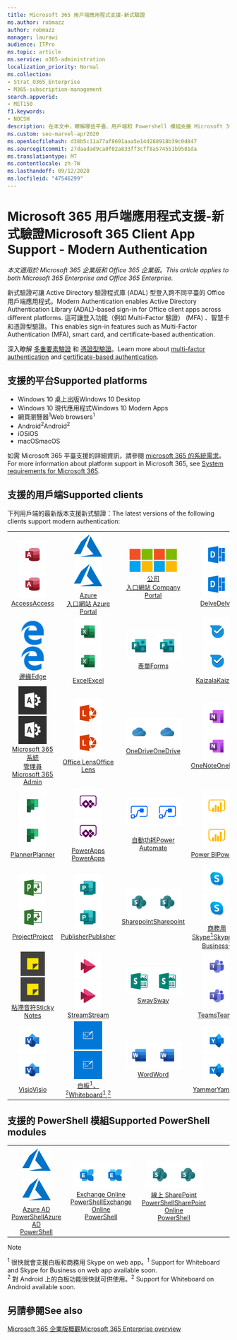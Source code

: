 ```yaml
---
title: Microsoft 365 用戶端應用程式支援-新式驗證
ms.author: robmazz
author: robmazz
manager: laurawi
audience: ITPro
ms.topic: article
ms.service: o365-administration
localization_priority: Normal
ms.collection:
- Strat_O365_Enterprise
- M365-subscription-management
search.appverid:
- MET150
f1.keywords:
- NOCSH
description: 在本文中，瞭解哪些平臺、用戶端和 Powershell 模組支援 Microsoft 365 的新式驗證。
ms.custom: seo-marvel-apr2020
ms.openlocfilehash: d38b5c11a77af8691aaa5e14d288918b39c0d847
ms.sourcegitcommit: 27daadad9ca0f02a833ff3cff8a574551b9581da
ms.translationtype: MT
ms.contentlocale: zh-TW
ms.lasthandoff: 09/12/2020
ms.locfileid: "47546299"
---
```

# <a name="microsoft-365-client-app-support---modern-authentication"></a><span data-ttu-id="7f22d-103">Microsoft 365 用戶端應用程式支援-新式驗證</span><span class="sxs-lookup"><span data-stu-id="7f22d-103">Microsoft 365 Client App Support - Modern Authentication</span></span>

<span data-ttu-id="7f22d-104">*本文適用於 Microsoft 365 企業版和 Office 365 企業版。*</span><span class="sxs-lookup"><span data-stu-id="7f22d-104">*This article applies to both Microsoft 365 Enterprise and Office 365 Enterprise.*</span></span>

<span data-ttu-id="7f22d-105">新式驗證可讓 Active Directory 驗證程式庫 (ADAL) 型登入跨不同平臺的 Office 用戶端應用程式。</span><span class="sxs-lookup"><span data-stu-id="7f22d-105">Modern Authentication enables Active Directory Authentication Library (ADAL)-based sign-in for Office client apps across different platforms.</span></span> <span data-ttu-id="7f22d-106">這可讓登入功能（例如 Multi-Factor 驗證） (MFA) 、智慧卡和憑證型驗證。</span><span class="sxs-lookup"><span data-stu-id="7f22d-106">This enables sign-in features such as Multi-Factor Authentication (MFA), smart card, and certificate-based authentication.</span></span>

<span data-ttu-id="7f22d-107">深入瞭解 [多重要素驗證](https://docs.microsoft.com/azure/active-directory/authentication/multi-factor-authentication) 和 [憑證型驗證](https://docs.microsoft.com/azure/active-directory/active-directory-certificate-based-authentication-get-started)。</span><span class="sxs-lookup"><span data-stu-id="7f22d-107">Learn more about [multi-factor authentication](https://docs.microsoft.com/azure/active-directory/authentication/multi-factor-authentication) and [certificate-based authentication](https://docs.microsoft.com/azure/active-directory/active-directory-certificate-based-authentication-get-started).</span></span>

## <a name="supported-platforms"></a><span data-ttu-id="7f22d-108">支援的平台</span><span class="sxs-lookup"><span data-stu-id="7f22d-108">Supported platforms</span></span>

 - <span data-ttu-id="7f22d-109">Windows 10 桌上出版</span><span class="sxs-lookup"><span data-stu-id="7f22d-109">Windows 10 Desktop</span></span>
 - <span data-ttu-id="7f22d-110">Windows 10 現代應用程式</span><span class="sxs-lookup"><span data-stu-id="7f22d-110">Windows 10 Modern Apps</span></span>
 - <span data-ttu-id="7f22d-111">網頁瀏覽器<sup>1</sup></span><span class="sxs-lookup"><span data-stu-id="7f22d-111">Web browsers<sup>1</sup></span></span>
 - <span data-ttu-id="7f22d-112">Android<sup>2</sup></span><span class="sxs-lookup"><span data-stu-id="7f22d-112">Android<sup>2</sup></span></span>
 - <span data-ttu-id="7f22d-113">iOS</span><span class="sxs-lookup"><span data-stu-id="7f22d-113">iOS</span></span>
 - <span data-ttu-id="7f22d-114">macOS</span><span class="sxs-lookup"><span data-stu-id="7f22d-114">macOS</span></span>

<span data-ttu-id="7f22d-115">如需 Microsoft 365 平臺支援的詳細資訊，請參閱 [microsoft 365 的系統需求](https://products.office.com/office-system-requirements)。</span><span class="sxs-lookup"><span data-stu-id="7f22d-115">For more information about platform support in Microsoft 365, see [System requirements for Microsoft 365](https://products.office.com/office-system-requirements).</span></span>

## <a name="supported-clients"></a><span data-ttu-id="7f22d-116">支援的用戶端</span><span class="sxs-lookup"><span data-stu-id="7f22d-116">Supported clients</span></span>

<span data-ttu-id="7f22d-117">下列用戶端的最新版本支援新式驗證：</span><span class="sxs-lookup"><span data-stu-id="7f22d-117">The latest versions of the following clients support modern authentication:</span></span>

| | | | | | |
|:---:|:---:|:---:|:---:|:---:|:---:|
| <span data-ttu-id="7f22d-118">![Access 圖示](../media/o365-access-64x64.png)</span><span class="sxs-lookup"><span data-stu-id="7f22d-118">![Access icon](../media/o365-access-64x64.png)</span></span> <br> [<span data-ttu-id="7f22d-119">Access</span><span class="sxs-lookup"><span data-stu-id="7f22d-119">Access</span></span>](https://products.office.com/access) | <span data-ttu-id="7f22d-120">![Azure 圖示](../media/o365-azure-64x64.png)</span><span class="sxs-lookup"><span data-stu-id="7f22d-120">![Azure icon](../media/o365-azure-64x64.png)</span></span> <br> [<span data-ttu-id="7f22d-121">Azure <br> 入口網站 </span><span class="sxs-lookup"><span data-stu-id="7f22d-121">Azure <br> Portal </span></span>](https://azure.microsoft.com/features/azure-portal/) | <span data-ttu-id="7f22d-122">![公司入口網站圖示](../media/o365-microsoft-64x64.png)</span><span class="sxs-lookup"><span data-stu-id="7f22d-122">![Company portal icon](../media/o365-microsoft-64x64.png)</span></span> <br> [<span data-ttu-id="7f22d-123">公司 <br> 入口網站 </span><span class="sxs-lookup"><span data-stu-id="7f22d-123">Company <br> Portal </span></span>](https://docs.microsoft.com/intune-user-help/sign-in-to-the-company-portal) | <span data-ttu-id="7f22d-124">![Delve 圖示](../media/o365-delve-64x64.png)</span><span class="sxs-lookup"><span data-stu-id="7f22d-124">![Delve icon](../media/o365-delve-64x64.png)</span></span> <br> [<span data-ttu-id="7f22d-125">Delve</span><span class="sxs-lookup"><span data-stu-id="7f22d-125">Delve</span></span>](https://products.office.com/business/intelligent-search) | <span data-ttu-id="7f22d-126">![Dynamics 365 圖示](../media/o365-dynamics365-64x64.png)</span><span class="sxs-lookup"><span data-stu-id="7f22d-126">![Dynamics 365 icon](../media/o365-dynamics365-64x64.png)</span></span> <br> [<span data-ttu-id="7f22d-127">Dynamics 365</span><span class="sxs-lookup"><span data-stu-id="7f22d-127">Dynamics 365</span></span>](https://dynamics.microsoft.com) 
| <span data-ttu-id="7f22d-128">![Edge 圖示](../media/o365-edge-64x64.png)</span><span class="sxs-lookup"><span data-stu-id="7f22d-128">![Edge icon](../media/o365-edge-64x64.png)</span></span> <br> [<span data-ttu-id="7f22d-129">邊緣</span><span class="sxs-lookup"><span data-stu-id="7f22d-129">Edge</span></span>](https://www.microsoft.com/windows/microsoft-edge) | <span data-ttu-id="7f22d-130">![Excel 圖示](../media/o365-excel-64x64.png)</span><span class="sxs-lookup"><span data-stu-id="7f22d-130">![Excel icon](../media/o365-excel-64x64.png)</span></span> <br> [<span data-ttu-id="7f22d-131">Excel</span><span class="sxs-lookup"><span data-stu-id="7f22d-131">Excel</span></span>](https://products.office.com/excel) | <span data-ttu-id="7f22d-132">![表單圖示](../media/o365-forms-64x64.png)</span><span class="sxs-lookup"><span data-stu-id="7f22d-132">![Forms icon](../media/o365-forms-64x64.png)</span></span> <br> [<span data-ttu-id="7f22d-133">表單</span><span class="sxs-lookup"><span data-stu-id="7f22d-133">Forms</span></span>](https://flow.microsoft.com/connectors/shared_microsoftforms/microsoft-forms/) | <span data-ttu-id="7f22d-134">![Kaizala 圖示](../media/o365-kaizala-64x64.png)</span><span class="sxs-lookup"><span data-stu-id="7f22d-134">![Kaizala icon](../media/o365-kaizala-64x64.png)</span></span> <br> [<span data-ttu-id="7f22d-135">Kaizala</span><span class="sxs-lookup"><span data-stu-id="7f22d-135">Kaizala</span></span>](https://products.office.com/en/business/microsoft-kaizala) | <span data-ttu-id="7f22d-136">![Office.com 圖示](../media/o365-office-64x64.png)</span><span class="sxs-lookup"><span data-stu-id="7f22d-136">![Office.com icon](../media/o365-office-64x64.png)</span></span> <br> [<span data-ttu-id="7f22d-137">Office.com</span><span class="sxs-lookup"><span data-stu-id="7f22d-137">Office.com</span></span>](https://www.office.com/) 
| <span data-ttu-id="7f22d-138">![Office 365 系統管理員圖示](../media/o365-o365admin-64x64.png)</span><span class="sxs-lookup"><span data-stu-id="7f22d-138">![Office 365 Admin icon](../media/o365-o365admin-64x64.png)</span></span> <br> [<span data-ttu-id="7f22d-139">Microsoft 365 系統 <br> 管理員</span><span class="sxs-lookup"><span data-stu-id="7f22d-139">Microsoft 365 <br> Admin</span></span>](https://products.office.com/business/manage-office-365-admin-app) | <span data-ttu-id="7f22d-140">![鏡頭圖示](../media/o365-lens-64x64.png)</span><span class="sxs-lookup"><span data-stu-id="7f22d-140">![Lens icon](../media/o365-lens-64x64.png)</span></span> <br> [<span data-ttu-id="7f22d-141">Office Lens</span><span class="sxs-lookup"><span data-stu-id="7f22d-141">Office Lens</span></span>](https://www.microsoft.com/p/office-lens/9wzdncrfj3t8?activetab=pivot%3Aoverviewtab) | <span data-ttu-id="7f22d-142">![商務用 OneDrive 圖示](../media/o365-OneDrive-64x64.png)</span><span class="sxs-lookup"><span data-stu-id="7f22d-142">![OneDrive for Business icon](../media/o365-OneDrive-64x64.png)</span></span> <br> [<span data-ttu-id="7f22d-143">OneDrive</span><span class="sxs-lookup"><span data-stu-id="7f22d-143">OneDrive</span></span>](https://products.office.com/onedrive-for-business/online-cloud-storage) |  <span data-ttu-id="7f22d-144">![OneNote 圖示](../media/o365-OneNote-64x64.png)</span><span class="sxs-lookup"><span data-stu-id="7f22d-144">![OneNote icon](../media/o365-OneNote-64x64.png)</span></span> <br> [<span data-ttu-id="7f22d-145">OneNote</span><span class="sxs-lookup"><span data-stu-id="7f22d-145">OneNote</span></span>](https://products.office.com/onenote) | <span data-ttu-id="7f22d-146">![Outlook 圖示](../media/o365-outlook-64x64.png)</span><span class="sxs-lookup"><span data-stu-id="7f22d-146">![Outlook icon](../media/o365-outlook-64x64.png)</span></span> <br> [<span data-ttu-id="7f22d-147">Outlook</span><span class="sxs-lookup"><span data-stu-id="7f22d-147">Outlook</span></span>](https://products.office.com/outlook) 
| <span data-ttu-id="7f22d-148">![Planner 圖示](../media/o365-planner-64x64.png)</span><span class="sxs-lookup"><span data-stu-id="7f22d-148">![Planner icon](../media/o365-planner-64x64.png)</span></span> <br> [<span data-ttu-id="7f22d-149">Planner</span><span class="sxs-lookup"><span data-stu-id="7f22d-149">Planner</span></span>](https://products.office.com/business/task-management-software) | <span data-ttu-id="7f22d-150">![PowerApps 圖示](../media/o365-powerapps-64x64.png)</span><span class="sxs-lookup"><span data-stu-id="7f22d-150">![PowerApps icon](../media/o365-powerapps-64x64.png)</span></span> <br> [<span data-ttu-id="7f22d-151">PowerApps </span><span class="sxs-lookup"><span data-stu-id="7f22d-151">PowerApps </span></span>](https://powerapps.microsoft.com) | <span data-ttu-id="7f22d-152">![電源自動圖示](../media/o365-flow-64x64.png)</span><span class="sxs-lookup"><span data-stu-id="7f22d-152">![Power Automate icon](../media/o365-flow-64x64.png)</span></span> <br> [<span data-ttu-id="7f22d-153"><br>自動功耗</span><span class="sxs-lookup"><span data-stu-id="7f22d-153">Power <br> Automate</span></span>](https://flow.microsoft.com) | <span data-ttu-id="7f22d-154">![PowerBI 圖示](../media/o365-powerbi-64x64.png)</span><span class="sxs-lookup"><span data-stu-id="7f22d-154">![PowerBI icon](../media/o365-powerbi-64x64.png)</span></span> <br> [<span data-ttu-id="7f22d-155">Power BI</span><span class="sxs-lookup"><span data-stu-id="7f22d-155">Power BI</span></span>](https://powerbi.microsoft.com)| <span data-ttu-id="7f22d-156">![PowerPoint 圖示](../media/o365-powerpoint-64x64.png)</span><span class="sxs-lookup"><span data-stu-id="7f22d-156">![PowerPoint icon](../media/o365-powerpoint-64x64.png)</span></span> <br> [<span data-ttu-id="7f22d-157">PowerPoint</span><span class="sxs-lookup"><span data-stu-id="7f22d-157">PowerPoint</span></span>](https://products.office.com/powerpoint) 
| <span data-ttu-id="7f22d-158">![Project 圖示](../media/o365-project-64x64.png)</span><span class="sxs-lookup"><span data-stu-id="7f22d-158">![Project icon](../media/o365-project-64x64.png)</span></span> <br> [<span data-ttu-id="7f22d-159">Project</span><span class="sxs-lookup"><span data-stu-id="7f22d-159">Project</span></span>](https://products.office.com/project) | <span data-ttu-id="7f22d-160">![Publisher 圖示](../media/o365-publisher-64x64.png)</span><span class="sxs-lookup"><span data-stu-id="7f22d-160">![Publisher icon](../media/o365-publisher-64x64.png)</span></span> <br> [<span data-ttu-id="7f22d-161">Publisher</span><span class="sxs-lookup"><span data-stu-id="7f22d-161">Publisher</span></span>](https://products.office.com/publisher) | <span data-ttu-id="7f22d-162">![SharePoint 圖示](../media/o365-sharepoint-64x64.png)</span><span class="sxs-lookup"><span data-stu-id="7f22d-162">![SharePoint icon](../media/o365-sharepoint-64x64.png)</span></span> <br> [<span data-ttu-id="7f22d-163">Sharepoint</span><span class="sxs-lookup"><span data-stu-id="7f22d-163">Sharepoint</span></span>](https://products.office.com/sharepoint) | <span data-ttu-id="7f22d-164">![商務用 Skype 圖示](../media/o365-skypeforbusiness-64x64.png)</span><span class="sxs-lookup"><span data-stu-id="7f22d-164">![Skype for Business icon](../media/o365-skypeforbusiness-64x64.png)</span></span> <br> [<span data-ttu-id="7f22d-165">商務用 <br> Skype<sup>1</sup></span><span class="sxs-lookup"><span data-stu-id="7f22d-165">Skype for <br> Business<sup>1</sup></span></span>](https://www.skype.com/business/) | <span data-ttu-id="7f22d-166">![StaffHub 圖示](../media/o365-staffhub-64x64.png)</span><span class="sxs-lookup"><span data-stu-id="7f22d-166">![StaffHub icon](../media/o365-staffhub-64x64.png)</span></span> <br> [<span data-ttu-id="7f22d-167">StaffHub</span><span class="sxs-lookup"><span data-stu-id="7f22d-167">StaffHub</span></span>](https://products.office.com/microsoft-staffhub/staff-scheduling-software)
| <span data-ttu-id="7f22d-168">![粘滯音符圖示](../media/o365-stickynotes-64x64.png)</span><span class="sxs-lookup"><span data-stu-id="7f22d-168">![Sticky Notes icon](../media/o365-stickynotes-64x64.png)</span></span> <br> [<span data-ttu-id="7f22d-169">粘滯音符</span><span class="sxs-lookup"><span data-stu-id="7f22d-169">Sticky Notes</span></span>](https://www.microsoft.com/p/microsoft-sticky-notes/9nblggh4qghw) | <span data-ttu-id="7f22d-170">![Stream 圖示](../media/o365-stream-64x64.png)</span><span class="sxs-lookup"><span data-stu-id="7f22d-170">![Stream icon](../media/o365-stream-64x64.png)</span></span> <br> [<span data-ttu-id="7f22d-171">Stream</span><span class="sxs-lookup"><span data-stu-id="7f22d-171">Stream</span></span>](https://stream.microsoft.com) | <span data-ttu-id="7f22d-172">![Sway 圖示](../media/o365-sway-64x64.png)</span><span class="sxs-lookup"><span data-stu-id="7f22d-172">![Sway icon](../media/o365-sway-64x64.png)</span></span> <br> [<span data-ttu-id="7f22d-173">Sway</span><span class="sxs-lookup"><span data-stu-id="7f22d-173">Sway</span></span>](https://sway.com) | <span data-ttu-id="7f22d-174">![Teams 圖示](../media/o365-teams-64x64.png)</span><span class="sxs-lookup"><span data-stu-id="7f22d-174">![Teams icon](../media/o365-teams-64x64.png)</span></span> <br> [<span data-ttu-id="7f22d-175">Teams</span><span class="sxs-lookup"><span data-stu-id="7f22d-175">Teams</span></span>](https://products.office.com/microsoft-teams/group-chat-software) | <span data-ttu-id="7f22d-176">![待辦事項圖示](../media/o365-todo-64x64.png)</span><span class="sxs-lookup"><span data-stu-id="7f22d-176">![To Do icon](../media/o365-todo-64x64.png)</span></span> <br> [<span data-ttu-id="7f22d-177">To Do</span><span class="sxs-lookup"><span data-stu-id="7f22d-177">To Do</span></span>](https://todo.microsoft.com) 
| <span data-ttu-id="7f22d-178">![Visio 圖示](../media/o365-visio-64x64.png)</span><span class="sxs-lookup"><span data-stu-id="7f22d-178">![Visio icon](../media/o365-visio-64x64.png)</span></span> <br> [<span data-ttu-id="7f22d-179">Visio</span><span class="sxs-lookup"><span data-stu-id="7f22d-179">Visio</span></span>](https://products.office.com/visio/flowchart-software) | <span data-ttu-id="7f22d-180">![Whiteboard 圖示](../media/o365-whiteboard-64x64.png)</span><span class="sxs-lookup"><span data-stu-id="7f22d-180">![Whiteboard icon](../media/o365-whiteboard-64x64.png)</span></span> <br> [<span data-ttu-id="7f22d-181">白板<sup>1</sup>、<sup>2</sup></span><span class="sxs-lookup"><span data-stu-id="7f22d-181">Whiteboard<sup>1</sup>,<sup>2</sup></span></span>](https://whiteboard.microsoft.com/) | <span data-ttu-id="7f22d-182">![Word 圖示](../media/o365-word-64x64.png)</span><span class="sxs-lookup"><span data-stu-id="7f22d-182">![Word icon](../media/o365-word-64x64.png)</span></span> <br> [<span data-ttu-id="7f22d-183">Word</span><span class="sxs-lookup"><span data-stu-id="7f22d-183">Word</span></span>](https://products.office.com/word) | <span data-ttu-id="7f22d-184">![Yammer 圖示](../media/o365-yammer-64x64.png)</span><span class="sxs-lookup"><span data-stu-id="7f22d-184">![Yammer icon](../media/o365-yammer-64x64.png)</span></span> <br> [<span data-ttu-id="7f22d-185">Yammer</span><span class="sxs-lookup"><span data-stu-id="7f22d-185">Yammer</span></span>](https://products.office.com/yammer/yammer-overview) | <span data-ttu-id="7f22d-186">![Yammer 圖示](../media/o365-yammer-64x64.png)</span><span class="sxs-lookup"><span data-stu-id="7f22d-186">![Yammer icon](../media/o365-yammer-64x64.png)</span></span> <br> [<span data-ttu-id="7f22d-187">Yammer <br> 通告程式</span><span class="sxs-lookup"><span data-stu-id="7f22d-187">Yammer <br> Notifier</span></span>](https://products.office.com/yammer/yammer-overview) |  |

## <a name="supported-powershell-modules"></a><span data-ttu-id="7f22d-188">支援的 PowerShell 模組</span><span class="sxs-lookup"><span data-stu-id="7f22d-188">Supported PowerShell modules</span></span>

| | | | | | |
|:---:|:---:|:---:|:---:|:---:|:---:|
| <span data-ttu-id="7f22d-189">![Azure 圖示](../media/o365-azure-64x64.png)</span><span class="sxs-lookup"><span data-stu-id="7f22d-189">![Azure icon](../media/o365-azure-64x64.png)</span></span> <br> [<span data-ttu-id="7f22d-190">Azure AD <br> PowerShell</span><span class="sxs-lookup"><span data-stu-id="7f22d-190">Azure AD <br> PowerShell</span></span>](https://docs.microsoft.com/powershell/azure/active-directory/overview?view=azureadps-2.0) | <span data-ttu-id="7f22d-191">![Exchange 圖示](../media/o365-exchange-64x64.png)</span><span class="sxs-lookup"><span data-stu-id="7f22d-191">![Exchange icon](../media/o365-exchange-64x64.png)</span></span> <br> [<span data-ttu-id="7f22d-192">Exchange Online <br> PowerShell</span><span class="sxs-lookup"><span data-stu-id="7f22d-192">Exchange Online <br> PowerShell</span></span>](https://docs.microsoft.com/powershell/exchange/exchange-online-powershell) | <span data-ttu-id="7f22d-193">![SharePoint 圖示](../media/o365-sharepoint-64x64.png)</span><span class="sxs-lookup"><span data-stu-id="7f22d-193">![SharePoint icon](../media/o365-sharepoint-64x64.png)</span></span> <br> [<span data-ttu-id="7f22d-194">線上 SharePoint <br> PowerShell</span><span class="sxs-lookup"><span data-stu-id="7f22d-194">SharePoint Online <br> PowerShell</span></span>](https://docs.microsoft.com/powershell/sharepoint/sharepoint-online/connect-sharepoint-online)

> [!NOTE]
> <span data-ttu-id="7f22d-195"><sup>1</sup> 很快就會支援白板和商務用 Skype on web app。</span><span class="sxs-lookup"><span data-stu-id="7f22d-195"><sup>1</sup> Support for Whiteboard and Skype for Business on web app available soon.</span></span> <br>
> <span data-ttu-id="7f22d-196"><sup>2</sup> 對 Android 上的白板功能很快就可供使用。</span><span class="sxs-lookup"><span data-stu-id="7f22d-196"><sup>2</sup> Support for Whiteboard on Android available soon.</span></span>

## <a name="see-also"></a><span data-ttu-id="7f22d-197">另請參閱</span><span class="sxs-lookup"><span data-stu-id="7f22d-197">See also</span></span>

[<span data-ttu-id="7f22d-198">Microsoft 365 企業版概觀</span><span class="sxs-lookup"><span data-stu-id="7f22d-198">Microsoft 365 Enterprise overview</span></span>](microsoft-365-overview.md)
